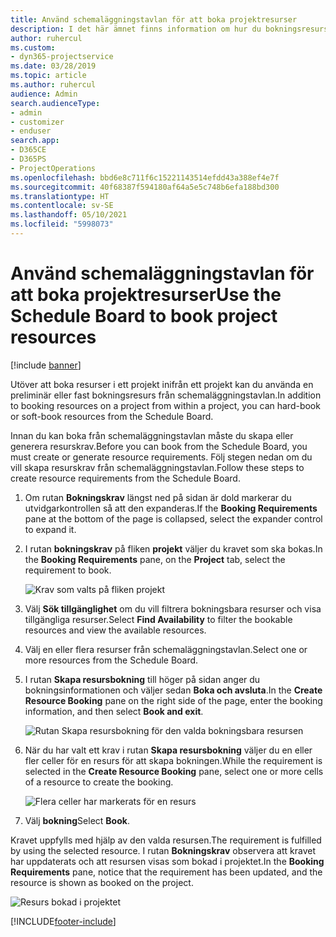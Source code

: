 ```yaml
---
title: Använd schemaläggningstavlan för att boka projektresurser
description: I det här ämnet finns information om hur du bokningsresurser.
author: ruhercul
ms.custom:
- dyn365-projectservice
ms.date: 03/28/2019
ms.topic: article
ms.author: ruhercul
audience: Admin
search.audienceType:
- admin
- customizer
- enduser
search.app:
- D365CE
- D365PS
- ProjectOperations
ms.openlocfilehash: bbd6e8c711f6c15221143514efdd43a388ef4e7f
ms.sourcegitcommit: 40f68387f594180af64a5e5c748b6efa188bd300
ms.translationtype: HT
ms.contentlocale: sv-SE
ms.lasthandoff: 05/10/2021
ms.locfileid: "5998073"
---
```

# <a name="use-the-schedule-board-to-book-project-resources"></a><span data-ttu-id="caa8c-103">Använd schemaläggningstavlan för att boka projektresurser</span><span class="sxs-lookup"><span data-stu-id="caa8c-103">Use the Schedule Board to book project resources</span></span>

[!include [banner](../includes/psa-now-project-operations.md)]

<span data-ttu-id="caa8c-104">Utöver att boka resurser i ett projekt inifrån ett projekt kan du använda en preliminär eller fast bokningsresurs från schemaläggningstavlan.</span><span class="sxs-lookup"><span data-stu-id="caa8c-104">In addition to booking resources on a project from within a project, you can hard-book or soft-book resources from the Schedule Board.</span></span>

<span data-ttu-id="caa8c-105">Innan du kan boka från schemaläggningstavlan måste du skapa eller generera resurskrav.</span><span class="sxs-lookup"><span data-stu-id="caa8c-105">Before you can book from the Schedule Board, you must create or generate resource requirements.</span></span> <span data-ttu-id="caa8c-106">Följ stegen nedan om du vill skapa resurskrav från schemaläggningstavlan.</span><span class="sxs-lookup"><span data-stu-id="caa8c-106">Follow these steps to create resource requirements from the Schedule Board.</span></span>

1. <span data-ttu-id="caa8c-107">Om rutan **Bokningskrav** längst ned på sidan är dold markerar du utvidgarkontrollen så att den expanderas.</span><span class="sxs-lookup"><span data-stu-id="caa8c-107">If the **Booking Requirements** pane at the bottom of the page is collapsed, select the expander control to expand it.</span></span>
2. <span data-ttu-id="caa8c-108">I rutan **bokningskrav** på fliken **projekt** väljer du kravet som ska bokas.</span><span class="sxs-lookup"><span data-stu-id="caa8c-108">In the **Booking Requirements** pane, on the **Project** tab, select the requirement to book.</span></span>

    ![Krav som valts på fliken projekt](media/Resource-Management-image73.png)

3. <span data-ttu-id="caa8c-110">Välj **Sök tillgänglighet** om du vill filtrera bokningsbara resurser och visa tillgängliga resurser.</span><span class="sxs-lookup"><span data-stu-id="caa8c-110">Select **Find Availability** to filter the bookable resources and view the available resources.</span></span> 
4. <span data-ttu-id="caa8c-111">Välj en eller flera resurser från schemaläggningstavlan.</span><span class="sxs-lookup"><span data-stu-id="caa8c-111">Select one or more resources from the Schedule Board.</span></span> 
5. <span data-ttu-id="caa8c-112">I rutan **Skapa resursbokning** till höger på sidan anger du bokningsinformationen och väljer sedan **Boka och avsluta**.</span><span class="sxs-lookup"><span data-stu-id="caa8c-112">In the **Create Resource Booking** pane on the right side of the page, enter the booking information, and then select **Book and exit**.</span></span>

    ![Rutan Skapa resursbokning för den valda bokningsbara resursen](media/Resource-Management-image74.png)

6. <span data-ttu-id="caa8c-114">När du har valt ett krav i rutan **Skapa resursbokning** väljer du en eller fler celler för en resurs för att skapa bokningen.</span><span class="sxs-lookup"><span data-stu-id="caa8c-114">While the requirement is selected in the **Create Resource Booking** pane, select one or more cells of a resource to create the booking.</span></span>

    ![Flera celler har markerats för en resurs](media/Resource-Management-image75.png)

7. <span data-ttu-id="caa8c-116">Välj **bokning**</span><span class="sxs-lookup"><span data-stu-id="caa8c-116">Select **Book**.</span></span>

<span data-ttu-id="caa8c-117">Kravet uppfylls med hjälp av den valda resursen.</span><span class="sxs-lookup"><span data-stu-id="caa8c-117">The requirement is fulfilled by using the selected resource.</span></span> <span data-ttu-id="caa8c-118">I rutan **Bokningskrav** observera att kravet har uppdaterats och att resursen visas som bokad i projektet.</span><span class="sxs-lookup"><span data-stu-id="caa8c-118">In the **Booking Requirements** pane, notice that the requirement has been updated, and the resource is shown as booked on the project.</span></span>

![Resurs bokad i projektet](media/Resource-Management-image76.png)


[!INCLUDE[footer-include](../includes/footer-banner.md)]